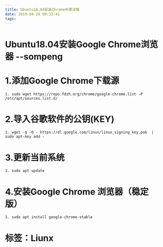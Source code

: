 ```yaml
---
title: Ubuntu18.04安装Chrome步骤详情
date: 2019-04-24 08:33:41
tags:
---
```


# Ubuntu18.04安装Google Chrome浏览器  --sompeng
# 1.添加Google Chrome下载源
    1. sudo wget https://repo.fdzh.org/chrome/google-chrome.list -P /etc/apt/sources.list.d/
# 2.导入谷歌软件的公钥(KEY)
    1. wget -q -O - https://dl.google.com/linux/linux_signing_key.pub  | sudo apt-key add -
# 3.更新当前系统
    1. sudo apt update
# 4.安装Google Chrome 浏览器（稳定版）
    1. sudo apt install google-chrome-stable

# 标签：Liunx
    
